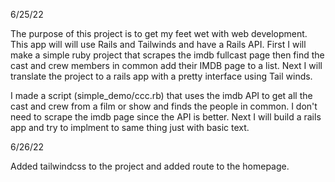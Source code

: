 6/25/22

The purpose of this project is to get my feet wet with web development. This app will will use Rails and Tailwinds and have a Rails API. First I will make a simple ruby project that scrapes the imdb fullcast page then find the cast and crew members in common add their IMDB page to a list. Next I will translate the project to a rails app with a pretty interface using Tail winds.

I made a script (simple_demo/ccc.rb) that uses the imdb API to get all the cast and crew from a film or show and finds the people in common. I don't need to scrape the imdb page since the API is better. Next I will build a rails app and try to implment to same thing just with basic text.

6/26/22

Added tailwindcss to the project and added route to the homepage.
